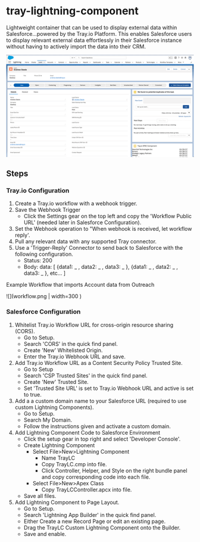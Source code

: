 # tray-lightning-component

Lightweight container that can be used to display external data within Salesforce...powered by the Tray.io Platform. This enables Salesforce users to display relevant external data effortlessly in their Salesforce instance without having to actively import the data into their CRM.

![](tray_lc.gif)


## Steps

### Tray.io Configuration

1. Create a Tray.io workflow with a webhook trigger.
2. Save the Webhook Trigger
   - Click the Settings gear on the top left and copy the 'Workflow Public URL' (needed later in Salesforce Configuration).
3. Set the Webhook operation to "When webhook is received, let workflow reply'.
4. Pull any relevant data with any supported Tray connector.
5. Use a 'Trigger-Reply' Connector to send back to Salesforce with the following configuration.
   - Status: 200
   - Body: data: \[ \{data1: _ , data2: _ , data3: _ }, {data1: _ , data2: _ , data3: _ }, etc... \]
   
Example Workflow that imports Account data from Outreach

![](workflow.png | width=300 )


### Salesforce Configuration

1. Whitelist Tray.io Workflow URL for cross-origin resource sharing (CORS).
   - Go to Setup.
   - Search 'CORS' in the quick find panel.
   - Create 'New' Whitelisted Origin.
   - Enter the Tray.io Webhook URL and save.
2. Add Tray.io Workflow URL as a Content Security Policy Trusted Site.
   - Go to Setup
   - Search 'CSP Trusted Sites' in the quick find panel.
   - Create 'New' Trusted Site.
   - Set 'Trusted Site URL' is set to Tray.io Webhook URL and active is set to true.
3. Add a a custom domain name to your Salesforce URL (required to use custom Lightning Components).
   - Go to Setup.
   - Search My Domain.
   - Follow the instructions given and activate a custom domain.
4. Add Lightning Component Code to Salesforce Environment
   - Click the setup gear in top right and select 'Developer Console'.
   - Create Lightning Component
     - Select File>New>Lightning Component
       - Name TrayLC
       - Copy TrayLC.cmp into file.
       - Click Controller, Helper, and Style on the right bundle panel and copy corresponding code into each file.
     - Select File>New>Apex Class
       - Copy TrayLCController.apcx into file.
   - Save all files.
5. Add Lightning Component to Page Layout.
   - Go to Setup.
   - Search 'Lightning App Builder' in the quick find panel.
   - Either Create a new Record Page or edit an existing page.
   - Drag the TrayLC Custom Lightning Component onto the Builder.
   - Save and enable.
   
